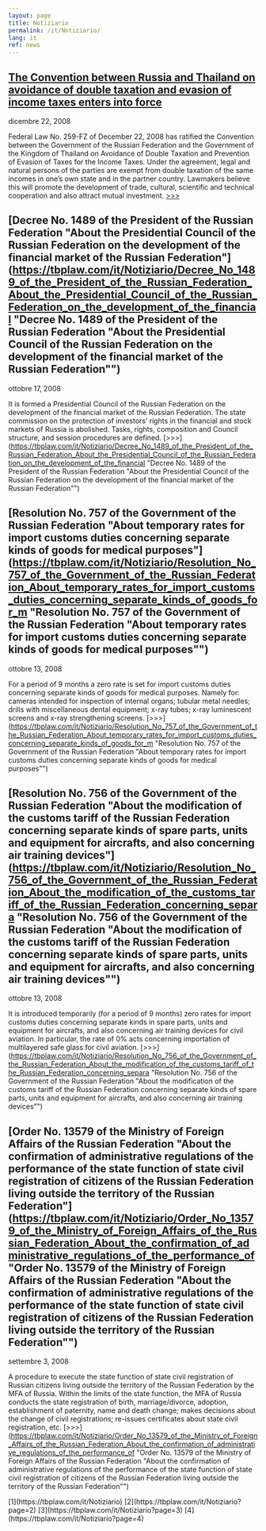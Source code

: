 ```yaml
---
layout: page
title: Notiziario
permalink: /it/Notiziario/
lang: it
ref: news
---
```

<div class="short_article">

## [The Convention between Russia and Thailand on avoidance of double taxation and evasion of income taxes enters into force](https://tbplaw.com/it/Notiziario/The_Convention_between_Russia_and_Thailand_on_avoidance_of_double_taxation_and_evasion_of_income_taxes_enters_into_force "The Convention between Russia and Thailand on avoidance of double taxation and evasion of income taxes enters into force")  
<span class="newsdate">dicembre 22, 2008</span>

Federal Law No. 259-FZ of December 22, 2008 has ratified the Convention between the Government of the Russian Federation and the Government of the Kingdom of Thailand on Avoidance of Double Taxation and Prevention of Evasion of Taxes for the Income Taxes. Under the agreement, legal and natural persons of the parties are exempt from double taxation of the same incomes in one’s own state and in the partner country. Lawmakers believe this will promote the development of trade, cultural, scientific and technical cooperation and also attract mutual investment. [>>>](https://tbplaw.com/it/Notiziario/The_Convention_between_Russia_and_Thailand_on_avoidance_of_double_taxation_and_evasion_of_income_taxes_enters_into_force "The Convention between Russia and Thailand on avoidance of double taxation and evasion of income taxes enters into force")

</div>

<div class="short_article">

## [Decree No. 1489 of the President of the Russian Federation "About the Presidential Council of the Russian Federation on the development of the financial market of the Russian Federation"](https://tbplaw.com/it/Notiziario/Decree_No_1489_of_the_President_of_the_Russian_Federation_About_the_Presidential_Council_of_the_Russian_Federation_on_the_development_of_the_financial "Decree No. 1489 of the President of the Russian Federation "About the Presidential Council of the Russian Federation on the development of the financial market of the Russian Federation"")  
<span class="newsdate">ottobre 17, 2008</span>

It is formed a Presidential Council of the Russian Federation on the development of the financial market of the Russian Federation. The state commission on the protection of investors’ rights in the financial and stock markets of Russia is abolished. Tasks, rights, composition and Council structure, and session procedures are defined. [>>>](https://tbplaw.com/it/Notiziario/Decree_No_1489_of_the_President_of_the_Russian_Federation_About_the_Presidential_Council_of_the_Russian_Federation_on_the_development_of_the_financial "Decree No. 1489 of the President of the Russian Federation "About the Presidential Council of the Russian Federation on the development of the financial market of the Russian Federation"")

</div>

<div class="short_article">

## [Resolution No. 757 of the Government of the Russian Federation "About temporary rates for import customs duties concerning separate kinds of goods for medical purposes"](https://tbplaw.com/it/Notiziario/Resolution_No_757_of_the_Government_of_the_Russian_Federation_About_temporary_rates_for_import_customs_duties_concerning_separate_kinds_of_goods_for_m "Resolution No. 757 of the Government of the Russian Federation "About temporary rates for import customs duties concerning separate kinds of goods for medical purposes"")  
<span class="newsdate">ottobre 13, 2008</span>

For a period of 9 months a zero rate is set for import customs duties concerning separate kinds of goods for medical purposes. Namely for: cameras intended for inspection of internal organs; tubular metal needles; drills with miscellaneous dental equipment; x-ray tubes; x-ray luminescent screens and x-ray strengthening screens. [>>>](https://tbplaw.com/it/Notiziario/Resolution_No_757_of_the_Government_of_the_Russian_Federation_About_temporary_rates_for_import_customs_duties_concerning_separate_kinds_of_goods_for_m "Resolution No. 757 of the Government of the Russian Federation "About temporary rates for import customs duties concerning separate kinds of goods for medical purposes"")

</div>

<div class="short_article">

## [Resolution No. 756 of the Government of the Russian Federation "About the modification of the customs tariff of the Russian Federation concerning separate kinds of spare parts, units and equipment for aircrafts, and also concerning air training devices"](https://tbplaw.com/it/Notiziario/Resolution_No_756_of_the_Government_of_the_Russian_Federation_About_the_modification_of_the_customs_tariff_of_the_Russian_Federation_concerning_separa "Resolution No. 756 of the Government of the Russian Federation "About the modification of the customs tariff of the Russian Federation concerning separate kinds of spare parts, units and equipment for aircrafts, and also concerning air training devices"")  
<span class="newsdate">ottobre 13, 2008</span>

It is introduced temporarily (for a period of 9 months) zero rates for import customs duties concerning separate kinds in spare parts, units and equipment for aircrafts, and also concerning air training devices for civil aviation. In particular, the rate of 0% acts concerning importation of multilayered safe glass for civil aviation. [>>>](https://tbplaw.com/it/Notiziario/Resolution_No_756_of_the_Government_of_the_Russian_Federation_About_the_modification_of_the_customs_tariff_of_the_Russian_Federation_concerning_separa "Resolution No. 756 of the Government of the Russian Federation "About the modification of the customs tariff of the Russian Federation concerning separate kinds of spare parts, units and equipment for aircrafts, and also concerning air training devices"")

</div>

<div class="short_article">

## [Order No. 13579 of the Ministry of Foreign Affairs of the Russian Federation "About the confirmation of administrative regulations of the performance of the state function of state civil registration of citizens of the Russian Federation living outside the territory of the Russian Federation"](https://tbplaw.com/it/Notiziario/Order_No_13579_of_the_Ministry_of_Foreign_Affairs_of_the_Russian_Federation_About_the_confirmation_of_administrative_regulations_of_the_performance_of "Order No. 13579 of the Ministry of Foreign Affairs of the Russian Federation "About the confirmation of administrative regulations of the performance of the state function of state civil registration of citizens of the Russian Federation living outside the territory of the Russian Federation"")  
<span class="newsdate">settembre 3, 2008</span>

A procedure to execute the state function of state civil registration of Russian citizens living outside the territory of the Russian Federation by the MFA of Russia. Within the limits of the state function, the MFA of Russia conducts the state registration of birth, marriage/divorce, adoption, establishment of paternity, name and death change; makes decisions about the change of civil registrations; re-issues certificates about state civil registration, etc. [>>>](https://tbplaw.com/it/Notiziario/Order_No_13579_of_the_Ministry_of_Foreign_Affairs_of_the_Russian_Federation_About_the_confirmation_of_administrative_regulations_of_the_performance_of "Order No. 13579 of the Ministry of Foreign Affairs of the Russian Federation "About the confirmation of administrative regulations of the performance of the state function of state civil registration of citizens of the Russian Federation living outside the territory of the Russian Federation"")

</div>

<div class="select_area">
[1](https://tbplaw.com/it/Notiziario) [2](https://tbplaw.com/it/Notiziario?page=2) [3](https://tbplaw.com/it/Notiziario?page=3) [4](https://tbplaw.com/it/Notiziario?page=4)
</div>

